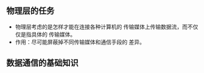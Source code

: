 ## 物理层的任务
- 物理层考虑的是怎样才能在连接各种计算机的 传输媒体上传输数据流，而不仅仅是指具体的 传输媒体。
- 作用：尽可能屏蔽掉不同传输媒体和通信手段的 差异。

## 数据通信的基础知识

